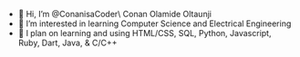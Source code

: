 - 👋 Hi, I’m @ConanisaCoder\ Conan Olamide Oltaunji
- 👀 I’m interested in learning Computer Science and Electrical Engineering 
- 🌱 I plan on learning and using HTML/CSS, SQL, Python, Javascript, Ruby, Dart, Java, & C/C++
